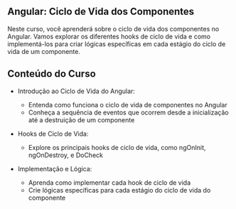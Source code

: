 ## Angular: Ciclo de Vida dos Componentes

Neste curso, você aprenderá sobre o ciclo de vida dos componentes no Angular. Vamos explorar os diferentes hooks de ciclo de vida e como implementá-los para criar lógicas específicas em cada estágio do ciclo de vida de um componente.

## Conteúdo do Curso

- Introdução ao Ciclo de Vida do Angular:

  - Entenda como funciona o ciclo de vida de componentes no Angular
  - Conheça a sequência de eventos que ocorrem desde a inicialização até a destruição de um componente

- Hooks de Ciclo de Vida:

  - Explore os principais hooks de ciclo de vida, como ngOnInit, ngOnDestroy, e DoCheck

- Implementação e Lógica:

  - Aprenda como implementar cada hook de ciclo de vida
  - Crie lógicas específicas para cada estágio do ciclo de vida do componente
